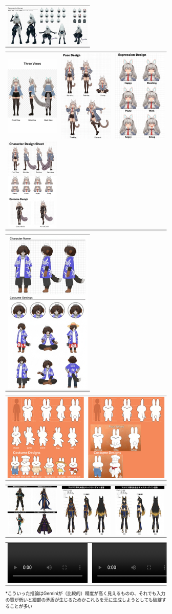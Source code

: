 <!-- 設定B 系 -->
<table>
  <tr>
    <td><img src="images/CharacterSheets/設定B1.jpg" width="250"></td>
  </tr>
</table>

<!-- 設定J 系 -->
<table>
  <tr>
    <td><img src="images/CharacterSheets/設定J001.jpg" width="250"></td>
    <td><img src="images/CharacterSheets/設定J002.jpg" width="250"></td>
    <td><img src="images/CharacterSheets/設定J003.jpg" width="250"></td>
  </tr>
  <tr>
    <td><img src="images/CharacterSheets/設定J004.jpg" width="250"></td>
  </tr>
</table>

<!-- 設定K 系 -->
<table>
  <tr>
    <td><img src="images/CharacterSheets/設定K1.jpg" width="250"></td>
  </tr>
</table>

<!-- 設定S 系 -->
<table>
  <tr>
    <td><img src="images/CharacterSheets/設定S2.jpg" width="250"></td>
    <td><img src="images/CharacterSheets/設定S2b.jpg" width="250"></td>
  </tr>
</table>

<!-- notP 系 -->
<table>
  <tr>
    <td><img src="images/CharacterSheets/notP001.jpg" width="250"></td>
    <td><img src="images/CharacterSheets/notP002.jpg" width="250"></td>
    <td><img src="images/CharacterSheets/notP003.jpg" width="250"></td>
  </tr>
</table>

<!-- Sora2テスト -->
<table>
  <tr>
    <td>
      <video src="images/Sora2/test3.mp4" width="250" controls></video>
    </td>
    <td>
      <video src="images/Sora2/test2.mp4" width="250" controls></video>
    </td>
    <td>
      <video src="images/Sora2/test1.mp4" width="250" controls></video>
    </td>
  </tr>
</table>


*こういった推論はGeminiが（比較的）精度が高く見えるものの、それでも入力の質が低いと細部の矛盾が生じるためかこれらを元に生成しようとしても破綻することが多い
